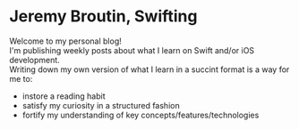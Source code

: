 # Jeremy Broutin, Swifting

Welcome to my personal blog!  
I'm publishing weekly posts about what I learn on Swift and/or iOS development.  
Writing down my own version of what I learn in a succint format is a way for me to:
- instore a reading habit
- satisfy my curiosity in a structured fashion
- fortify my understanding of key concepts/features/technologies
